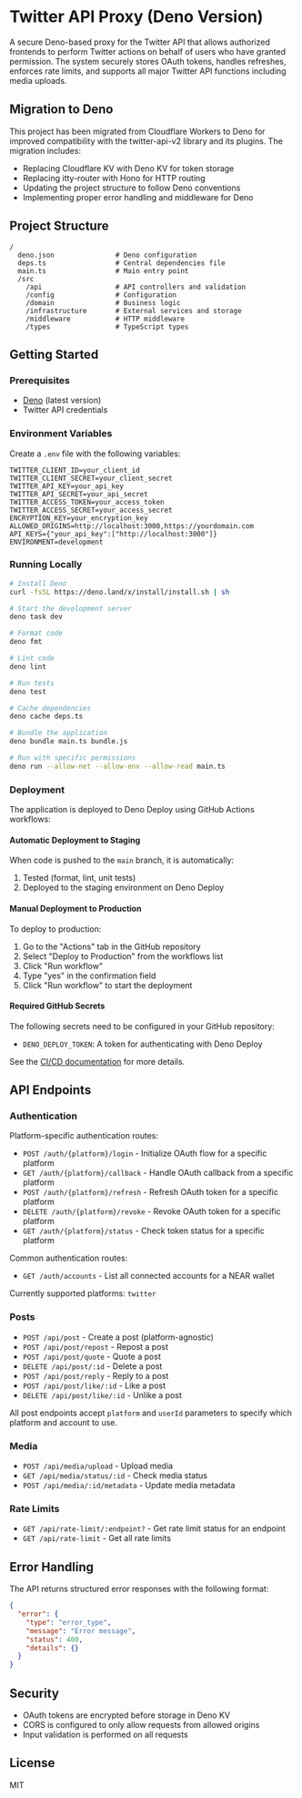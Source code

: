 # Twitter API Proxy (Deno Version)

A secure Deno-based proxy for the Twitter API that allows authorized frontends to perform Twitter
actions on behalf of users who have granted permission. The system securely stores OAuth tokens,
handles refreshes, enforces rate limits, and supports all major Twitter API functions including
media uploads.

## Migration to Deno

This project has been migrated from Cloudflare Workers to Deno for improved compatibility with the
twitter-api-v2 library and its plugins. The migration includes:

- Replacing Cloudflare KV with Deno KV for token storage
- Replacing itty-router with Hono for HTTP routing
- Updating the project structure to follow Deno conventions
- Implementing proper error handling and middleware for Deno

## Project Structure

```
/
  deno.json               # Deno configuration
  deps.ts                 # Central dependencies file
  main.ts                 # Main entry point
  /src
    /api                  # API controllers and validation
    /config               # Configuration
    /domain               # Business logic
    /infrastructure       # External services and storage
    /middleware           # HTTP middleware
    /types                # TypeScript types
```

## Getting Started

### Prerequisites

- [Deno](https://deno.land/) (latest version)
- Twitter API credentials

### Environment Variables

Create a `.env` file with the following variables:

```
TWITTER_CLIENT_ID=your_client_id
TWITTER_CLIENT_SECRET=your_client_secret
TWITTER_API_KEY=your_api_key
TWITTER_API_SECRET=your_api_secret
TWITTER_ACCESS_TOKEN=your_access_token
TWITTER_ACCESS_SECRET=your_access_secret
ENCRYPTION_KEY=your_encryption_key
ALLOWED_ORIGINS=http://localhost:3000,https://yourdomain.com
API_KEYS={"your_api_key":["http://localhost:3000"]}
ENVIRONMENT=development
```

### Running Locally

```bash
# Install Deno
curl -fsSL https://deno.land/x/install/install.sh | sh

# Start the development server
deno task dev

# Format code
deno fmt

# Lint code
deno lint

# Run tests
deno test

# Cache dependencies
deno cache deps.ts

# Bundle the application
deno bundle main.ts bundle.js

# Run with specific permissions
deno run --allow-net --allow-env --allow-read main.ts
```

### Deployment

The application is deployed to Deno Deploy using GitHub Actions workflows:

#### Automatic Deployment to Staging

When code is pushed to the `main` branch, it is automatically:

1. Tested (format, lint, unit tests)
2. Deployed to the staging environment on Deno Deploy

#### Manual Deployment to Production

To deploy to production:

1. Go to the "Actions" tab in the GitHub repository
2. Select "Deploy to Production" from the workflows list
3. Click "Run workflow"
4. Type "yes" in the confirmation field
5. Click "Run workflow" to start the deployment

#### Required GitHub Secrets

The following secrets need to be configured in your GitHub repository:

- `DENO_DEPLOY_TOKEN`: A token for authenticating with Deno Deploy

See the [CI/CD documentation](.github/workflows/README.md) for more details.

## API Endpoints

### Authentication

Platform-specific authentication routes:

- `POST /auth/{platform}/login` - Initialize OAuth flow for a specific platform
- `GET /auth/{platform}/callback` - Handle OAuth callback from a specific platform
- `POST /auth/{platform}/refresh` - Refresh OAuth token for a specific platform
- `DELETE /auth/{platform}/revoke` - Revoke OAuth token for a specific platform
- `GET /auth/{platform}/status` - Check token status for a specific platform

Common authentication routes:

- `GET /auth/accounts` - List all connected accounts for a NEAR wallet

Currently supported platforms: `twitter`

### Posts

- `POST /api/post` - Create a post (platform-agnostic)
- `POST /api/post/repost` - Repost a post
- `POST /api/post/quote` - Quote a post
- `DELETE /api/post/:id` - Delete a post
- `POST /api/post/reply` - Reply to a post
- `POST /api/post/like/:id` - Like a post
- `DELETE /api/post/like/:id` - Unlike a post

All post endpoints accept `platform` and `userId` parameters to specify which platform and account
to use.

### Media

- `POST /api/media/upload` - Upload media
- `GET /api/media/status/:id` - Check media status
- `POST /api/media/:id/metadata` - Update media metadata

### Rate Limits

- `GET /api/rate-limit/:endpoint?` - Get rate limit status for an endpoint
- `GET /api/rate-limit` - Get all rate limits

## Error Handling

The API returns structured error responses with the following format:

```json
{
  "error": {
    "type": "error_type",
    "message": "Error message",
    "status": 400,
    "details": {}
  }
}
```

## Security

- OAuth tokens are encrypted before storage in Deno KV
- CORS is configured to only allow requests from allowed origins
- Input validation is performed on all requests

## License

MIT
